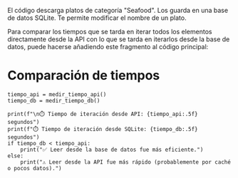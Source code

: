 El código descarga platos de categoría "Seafood".
Los guarda en una base de datos SQLite.
Te permite modificar el nombre de un plato.

Para comparar los tiempos que se tarda en iterar todos los elementos directamente desde la API con lo que se tarda en iterarlos desde la base de datos,
puede hacerse añadiendo este fragmento al código principal:
# Comparación de tiempos
    tiempo_api = medir_tiempo_api()
    tiempo_db = medir_tiempo_db()

    print(f"\n⏱️ Tiempo de iteración desde API: {tiempo_api:.5f} segundos")
    print(f"⏱️ Tiempo de iteración desde SQLite: {tiempo_db:.5f} segundos")
    if tiempo_db < tiempo_api:
        print("✅ Leer desde la base de datos fue más eficiente.")
    else:
        print("⚠️ Leer desde la API fue más rápido (probablemente por caché o pocos datos).")
